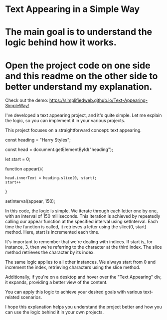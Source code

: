 # Text Appearing in a Simple Way
# The main goal is to understand the logic behind how it works.
# Open the project code on one side and this readme on the other side to better understand my explanation.
Check out the demo: https://simplifiedweb.github.io/Text-Appearing-SimpleWay/

I've developed a text appearing project, and it's quite simple. Let me explain the logic, so you can implement it in your various projects.

This project focuses on a straightforward concept: text appearing.

const heading = "Harry Styles";

const head = document.getElementById("heading");

let start = 0;

function appear(){

    head.innerText = heading.slice(0, start);
    start++    
}

setInterval(appear, 150);

In this code, the logic is simple. We iterate through each letter one by one, with an interval of 150 milliseconds. 
This iteration is achieved by repeatedly calling our appear function at the specified interval using setInterval. 
Each time the function is called, it retrieves a letter using the slice(0, start) method. Here, start is incremented each time.

It's important to remember that we're dealing with indices. If start is, for instance, 3, then we're referring to the character at the third index. The slice method retrieves the character by its index.

The same logic applies to all other instances. We always start from 0 and increment the index, retrieving characters using the slice method.

Additionally, if you're on a desktop and hover over the "Text Appearing" div, it expands, providing a better view of the content.

You can apply this logic to achieve your desired goals with various text-related scenarios.

I hope this explanation helps you understand the project better and how you can use the logic behind it in your own projects.
